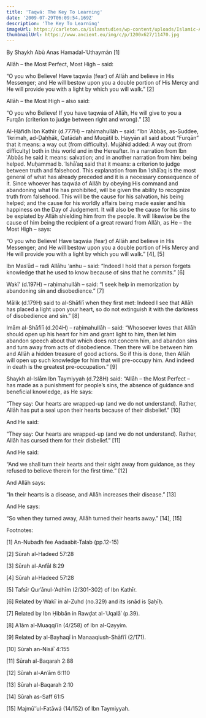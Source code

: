 ```yaml
---
title: 'Taqwá: The Key To Learning'
date: '2009-07-29T06:09:54.169Z'
description: 'The Key To Learning'
imageUrl: https://carleton.ca/islamstudies/wp-content/uploads/Islamic-Art.jpg
thumbnailUrl: https://www.ancient.eu/img/c/p/1200x627/11470.jpg
---
```


By Shaykh Abū Anas Hamadal-ʿUthaymān [1]

Allāh – the Most Perfect, Most High – said:

“O you who Believe! Have taqwáa (fear) of Allāh and believe in His Messenger; and He will bestow upon you a double portion of His Mercy and He will provide you with a light by which you will walk.” [2]

Allāh – the Most High – also said:

“O you who Believe! If you have taqwáa of Allāh, He will give to you a Furqān (criterion to judge between right and wrong).” [3]

Al-Ḥāfidh Ibn Kathīr (d.777H) – raḥimahullāh – said: “Ibn ʿAbbās, as-Suddee, ‘Ikrimah, ad-Ḍaḥḥāk, Qatādah and Muqātil b. Ḥayyān all said about “Furqān” that it means: a way out (from difficulty). Mujāhid added: A way out (from difficulty) both in this world and in the Hereafter. In a narration from Ibn ʿAbbās he said it means: salvation; and in another narration from him: being helped. Muḥammad b. ʿIshāʾaq said that it means: a criterion to judge between truth and falsehood. This explanation from Ibn ʿIshāʾaq is the most general of what has already preceded and it is a necessary consequence of it. Since whoever has taqwáa of Allāh by obeying His command and abandoning what He has prohibited, will be given the ability to recognize truth from falsehood. This will be the cause for his salvation, his being helped; and the cause for his worldly affairs being made easier and his happiness on the Day of Judgement. It will also be the cause for his sins to be expiated by Allāh shielding him from the people. It will likewise be the cause of him being the recipient of a great reward from Allāh, as He – the Most High – says:

“O you who Believe! Have taqwáa (fear) of Allāh and believe in His Messenger; and He will bestow upon you a double portion of His Mercy and He will provide you with a light by which you will walk.” [4], [5]

Ibn Masʿūd – radi Allāhu ‘anhu – said: “Indeed I hold that a person forgets knowledge that he used to know because of sins that he commits.” [6]

Wakī’ (d.197H) – raḥimahullāh – said: “I seek help in memorization by abandoning sin and disobedience.” [7]

Mālik (d.179H) said to al-Shāfiʿī when they first met: Indeed I see that Allāh has placed a light upon your heart, so do not extinguish it with the darkness of disobedience and sin.” [8]

Imām al-Shāfiʿī (d.204H) – raḥimahullāh – said: “Whosoever loves that Allāh should open up his heart for him and grant light to him, then let him abandon speech about that which does not concern him, and abandon sins and turn away from acts of disobedience. Then there will be between him and Allāh a hidden treasure of good actions. So if this is done, then Allāh will open up such knowledge for him that will pre-occupy him. And indeed in death is the greatest pre-occupation.” [9]

Shaykh al-Islām Ibn Taymiyyah (d.728H) said: “Allāh – the Most Perfect – has made as a punishment for people’s sins, the absence of guidance and beneficial knowledge, as He says:

“They say: Our hearts are wrapped-up (and we do not understand). Rather, Allāh has put a seal upon their hearts because of their disbelief.” [10]

And He said:

“They say: Our hearts are wrapped-up (and we do not understand). Rather, Allāh has cursed them for their disbelief.” [11]

And He said:

“And we shall turn their hearts and their sight away from guidance, as they refused to believe therein for the first time.” [12]

And Allāh says:

“In their hearts is a disease, and Allāh increases their disease.” [13]

And He says:

“So when they turned away, Allāh turned their hearts away.” [14], [15]

Footnotes:

[1] An-Nubadh fee Aadaabit-Talab (pp.12-15)

[2] Sūrah al-Hadeed 57:28

[3] Sūrah al-Anfāl 8:29

[4] Sūrah al-Hadeed 57:28

[5] Tafsīr Qurʾānul-‘Adhīm (2/301-302) of Ibn Kathīr.

[6] Related by Wakīʿ in al-Zuhd (no.329) and its isnād is Ṣaḥīḥ.

[7] Related by Ibn Ḥibbān in Rawḍat al-ʿUqalāʾ (p.39).

[8] Aʿlām al-Muaqqiʿīn (4/258) of Ibn al-Qayyim.

[9] Related by al-Bayhaqī in Manaaqiush-Shāfiʿī (2/171).

[10] Sūrah an-Nisāʾ 4:155

[11] Sūrah al-Baqarah 2:88

[12] Sūrah al-Anʿām 6:110

[13] Sūrah al-Baqarah 2:10

[14] Sūrah as-Saff 61:5

[15] Majmūʿ’ul-Fatāwá (14/152) of Ibn Taymiyyah.
